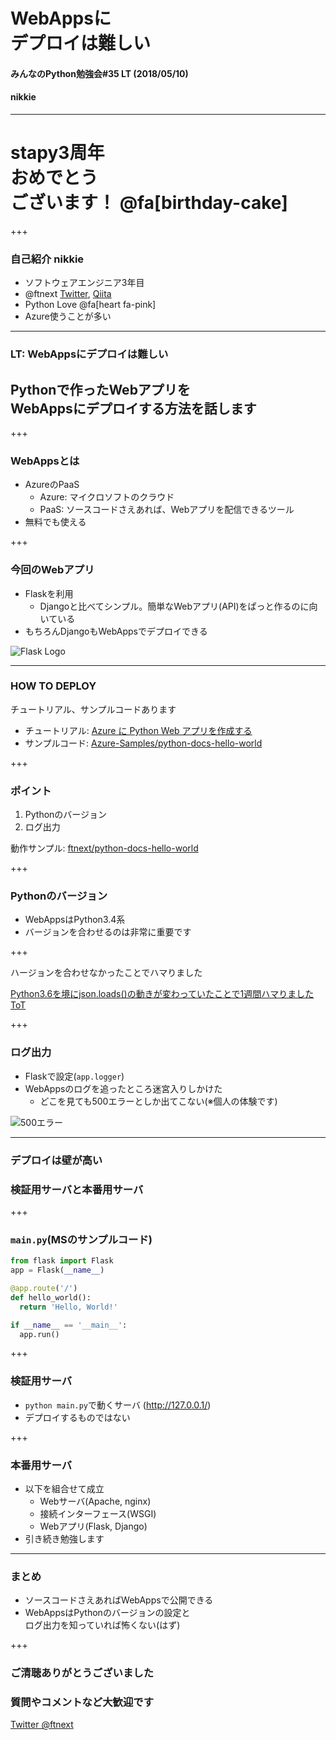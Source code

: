 # WebAppsに<br>デプロイは難しい
#### みんなのPython勉強会#35 LT (2018/05/10)
#### nikkie

---

# stapy3周年<br>おめでとう<br>ございます！ @fa[birthday-cake]

+++

### 自己紹介 nikkie

- ソフトウェアエンジニア3年目
- @ftnext [Twitter](https://twitter.com/ftnext), [Qiita](https://qiita.com/ftnext)
- Python Love @fa[heart fa-pink]
- Azure使うことが多い

---

### LT: WebAppsにデプロイは難しい

## Pythonで作ったWebアプリを<br>WebAppsにデプロイする方法を話します

+++

### WebAppsとは

- AzureのPaaS
  - Azure: マイクロソフトのクラウド
  - PaaS: ソースコードさえあれば、Webアプリを配信できるツール
- 無料でも使える

+++

### 今回のWebアプリ

- Flaskを利用
  - Djangoと比べてシンプル。簡単なWebアプリ(API)をぱっと作るのに向いている
- もちろんDjangoもWebAppsでデプロイできる

![Flask Logo](http://flask.pocoo.org/docs/0.12/_images/logo-full.png)

---

### HOW TO DEPLOY

チュートリアル、サンプルコードあります
- チュートリアル: [Azure に Python Web アプリを作成する](https://docs.microsoft.com/ja-jp/azure/app-service/app-service-web-get-started-python)
- サンプルコード: [Azure-Samples/python-docs-hello-world](https://github.com/Azure-Samples/python-docs-hello-world)

+++

### ポイント

1. Pythonのバージョン
1. ログ出力

動作サンプル: [ftnext/python-docs-hello-world](https://github.com/ftnext/python-docs-hello-world)

+++

### Pythonのバージョン

- WebAppsはPython3.4系
- バージョンを合わせるのは非常に重要です

+++

ハージョンを合わせなかったことでハマりました

[Python3.6を境にjson.loads()の動きが変わっていたことで1週間ハマりました ToT](https://qiita.com/ftnext/items/e2120cfa0fcecbd599c1)

+++

### ログ出力

- Flaskで設定(`app.logger`)
- WebAppsのログを追ったところ迷宮入りしかけた
  - どこを見ても500エラーとしか出てこない(※個人の体験です)

![500エラー](https://camo.qiitausercontent.com/575b8dfa1f54caf70921635e3aba0ad87d801a67/68747470733a2f2f71696974612d696d6167652d73746f72652e73332e616d617a6f6e6177732e636f6d2f302f38323133322f39343166326435342d386166622d356238322d393031612d6434383862343466313263372e706e67)

---

### デプロイは壁が高い

### 検証用サーバと本番用サーバ

+++

### `main.py`(MSのサンプルコード)

```python
from flask import Flask
app = Flask(__name__)

@app.route('/')
def hello_world():
  return 'Hello, World!'

if __name__ == '__main__':
  app.run()
```

+++

### 検証用サーバ

- `python main.py`で動くサーバ (http://127.0.0.1/)
- デプロイするものではない

+++

### 本番用サーバ

- 以下を組合せて成立
  - Webサーバ(Apache, nginx)
  - 接続インターフェース(WSGI)
  - Webアプリ(Flask, Django)
- 引き続き勉強します

---

### まとめ

- ソースコードさえあればWebAppsで公開できる
- WebAppsはPythonのバージョンの設定と<br>ログ出力を知っていれば怖くない(はず)

+++

### ご清聴ありがとうございました

### 質問やコメントなど大歓迎です

[Twitter @ftnext](https://twitter.com/ftnext)
